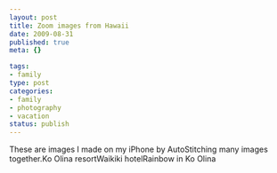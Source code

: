 ```yaml
--- 
layout: post
title: Zoom images from Hawaii
date: 2009-08-31
published: true
meta: {}

tags: 
- family
type: post
categories: 
- family
- photography
- vacation
status: publish
---
```

These are images I made on my iPhone by AutoStitching many images together.Ko Olina resortWaikiki hotelRainbow in Ko Olina
